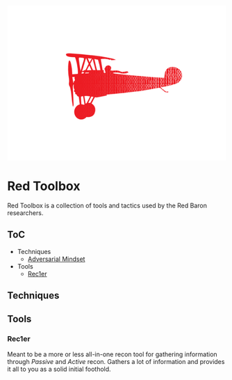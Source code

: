 ![logo](assets/logo.png)
# Red Toolbox
Red Toolbox is a collection of tools and tactics used by the Red Baron researchers. 

## ToC 
* Techniques
    * [Adversarial Mindset]()
* Tools
    * [Rec1er](#rec1er)

## Techniques
## Tools
### Rec1er
Meant to be a more or less all-in-one recon tool for gathering information through _Passive_ and _Active_ recon. Gathers a lot of information and provides it all to you as a solid initial foothold.